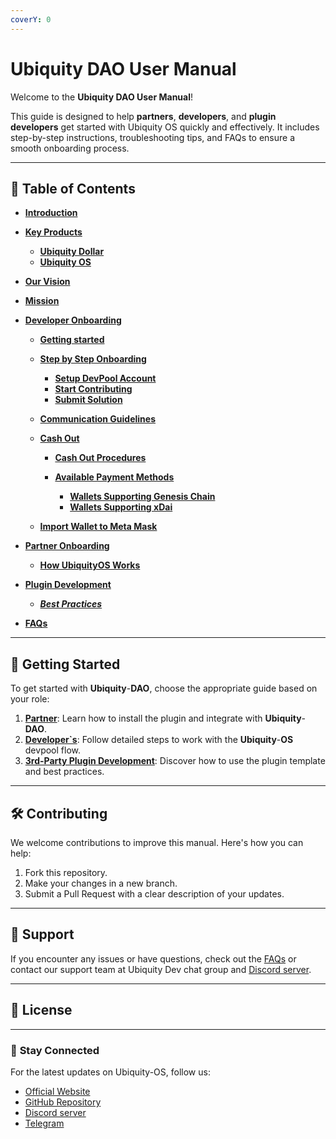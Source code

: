 ```yaml
---
coverY: 0
---
```


# Ubiquity DAO User Manual

Welcome to the **Ubiquity DAO User Manual**!&#x20;

This guide is designed to help **partners**, **developers**, and **plugin developers** get started with Ubiquity OS quickly and effectively. It includes step-by-step instructions, troubleshooting tips, and FAQs to ensure a smooth onboarding process.

---

## 📖 **Table of Contents**

- [**Introduction**](Introduction.md)
- [**Key Products**](/key-products/README.md)
  - [**Ubiquity Dollar**](/key-products/ubiquity-dollar/README.md)
  - [**Ubiquity OS**](/key-products/ubiquity-os/README.md)
- [**Our Vision**](/our-vision.md)
- [**Mission**](/mission.md)

- [**Developer Onboarding**](Developer-Onboarding/Guide.md)

  - [**Getting started**](/Developer_Onboarding/getting-started/README.md)
  - [**Step by Step Onboarding**](/Developer_Onboarding/getting-started/step-by-step-onboarding/README.md)
    - [**Setup DevPool Account**](/Developer_Onboarding/getting-started/step-by-step-onboarding/setup-devpool-account.md)
    - [**Start Contributing**](/Developer_Onboarding/getting-started/step-by-step-onboarding/start-contributing.md)
    - [**Submit Solution**](/Developer_Onboarding/getting-started/step-by-step-onboarding/tasks-management.md)
  - [**Communication Guidelines**](/Developer_Onboarding/communication-guidelines.md)
  - [**Cash Out**](/Developer_Onboarding/cash-out/README.md)

    - [**Cash Out Procedures**](/Developer_Onboarding/cash-out/cash-out-procedures.md)
    - [**Available Payment Methods**](/Developer_Onboarding/cash-out/available-payment-methods/README.md)

      - [**Wallets Supporting Genesis Chain**](/Developer_Onboarding/cash-out/available-payment-methods/wallets-supporting-genesis-chain.md)
      - [**Wallets Supporting xDai**](/Developer_Onboarding/cash-out/available-payment-methods/wallets-supporting-xdai.md)

  - [**Import Wallet to Meta Mask**](/Developer_Onboarding/cash-out/import-wallet-to-meta-mask.md)

- [**Partner Onboarding**](partner-onboarding/README.md)
  - [**How UbiquityOS Works**](Partner-Onboarding/how-ubiquityos-works.mdmd)
- [**Plugin Development**](broken-reference)
  - [_**Best Practices**_](Plugin-Development/Best-Practices.md)
- [**FAQs**](/frequently-asked-questions-faq.md)

---

## 🚀 **Getting Started**

To get started with **Ubiquity**-**DAO**, choose the appropriate guide based on your role:

1. [**Partner**](partner-onboarding/how-ubiquityos-works.md): Learn how to install the plugin and integrate with **Ubiquity**-**DAO**.
2. [**Developer\`s**](Developer-Onboarding/Guide.md): Follow detailed steps to work with the **Ubiquity**-**OS** devpool flow.
3. [**3rd-Party Plugin Development**](broken-reference): Discover how to use the plugin template and best practices.

---

## 🛠️ **Contributing**

We welcome contributions to improve this manual. Here's how you can help:

1. Fork this repository.
2. Make your changes in a new branch.
3. Submit a Pull Request with a clear description of your updates.

---

## 📩 **Support**

If you encounter any issues or have questions, check out the [FAQs](/frequently-asked-questions-faq.md) or contact our support team at Ubiquity Dev chat group and [Discord server](https://discord.com/invite/SjymJ5maJ4).

---

## 📄 **License**

---

### 🌟 **Stay Connected**

For the latest updates on Ubiquity-OS, follow us:

- [Official Website](https://ubq.fi/)
- [GitHub Repository](https://github.com/ubiquity-os/)
- [Discord server](https://discord.com/invite/SjymJ5maJ4)
- [Telegram](https://t.me/UbiquityDAO)
